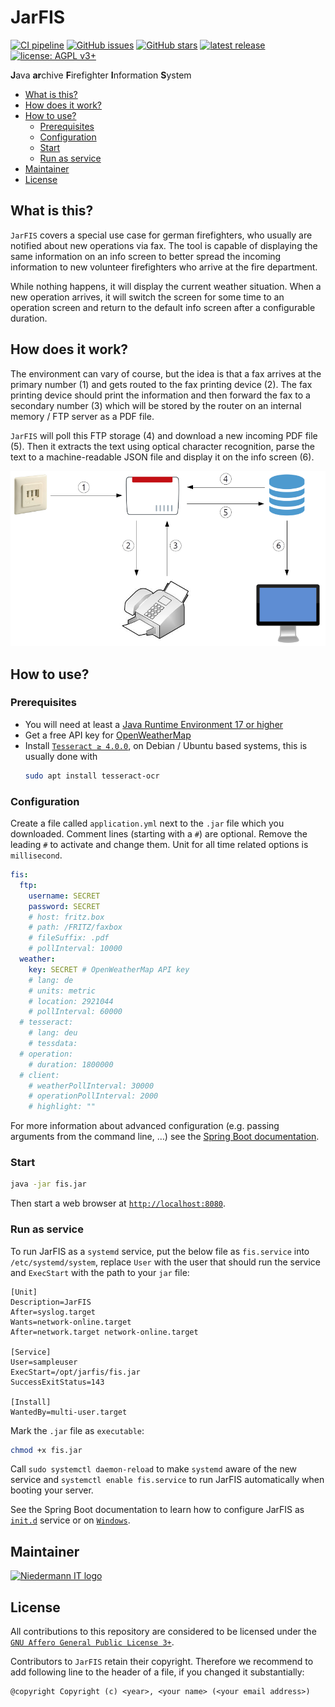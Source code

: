 # JarFIS


[![CI pipeline](https://github.com/stefan-niedermann/fis/workflows/CI%20pipeline/badge.svg)](https://github.com/stefan-niedermann/fis/actions)
[![GitHub issues](https://img.shields.io/github/issues/stefan-niedermann/fis.svg)](https://github.com/stefan-niedermann/nextcloud-fis/issues)
[![GitHub stars](https://img.shields.io/github/stars/stefan-niedermann/fis.svg)](https://github.com/stefan-niedermann/nextcloud-fis/stargazers)
[![latest release](https://img.shields.io/github/v/tag/stefan-niedermann/fis?label=latest+release&sort=semver)](https://github.com/stefan-niedermann/fis/releases)
[![license: AGPL v3+](https://img.shields.io/badge/license-AGPL%20v3+-blue.svg)](https://www.gnu.org/licenses/agpl-3.0)

**J**ava **ar**chive **F**irefighter **I**nformation **S**ystem

- [What is this?](#what-is-this)
- [How does it work?](#how-does-it-work)
- [How to use?](#how-to-use)
  - [Prerequisites](#prerequisites)
  - [Configuration](#configuration)
  - [Start](#start)
  - [Run as service](#run-as-service)
- [Maintainer](#maintainer)
- [License](#license)

## What is this?

`JarFIS` covers a special use case for german firefighters, who usually are notified about new operations via fax. The
tool is capable of displaying the same information on an info screen to better spread the incoming information to new
volunteer firefighters who arrive at the fire department.

While nothing happens, it will display the current weather situation. When a new operation arrives, it will switch the
screen for some time to an operation screen and return to the default info screen after a configurable duration.

## How does it work?

The environment can vary of course, but the idea is that a fax arrives at the primary number (1) and gets routed to the
fax printing device (2). The fax printing device should print the information and then forward the fax to a secondary
number (3) which will be stored by the router on an internal memory / FTP server as a PDF file.

`JarFIS` will poll this FTP storage (4) and download a new incoming PDF file (5). Then it extracts the text using
optical character recognition, parse the text to a machine-readable JSON file and display it on the info screen (6).

![Illustration](illustration.png)

## How to use?

### Prerequisites

- You will need at least a [Java Runtime Environment 17 or higher](https://java.com)
- Get a free API key for [OpenWeatherMap](https://openweathermap.org/)
- Install [`Tesseract ≥ 4.0.0`](https://tesseract-ocr.github.io/tessdoc/Installation.html), on Debian / Ubuntu based systems, this is usually done with
  ```sh
  sudo apt install tesseract-ocr
  ```

### Configuration

Create a file called `application.yml` next to the `.jar` file which you downloaded. Comment lines (starting with a `#`)
are optional. Remove the leading `#` to activate and change them. Unit for all time related options is `millisecond`.

```yml 
fis:
  ftp:
    username: SECRET
    password: SECRET
    # host: fritz.box
    # path: /FRITZ/faxbox
    # fileSuffix: .pdf
    # pollInterval: 10000
  weather:
    key: SECRET # OpenWeatherMap API key
    # lang: de
    # units: metric
    # location: 2921044
    # pollInterval: 60000
  # tesseract:
    # lang: deu
    # tessdata: 
  # operation:
    # duration: 1800000
  # client:
    # weatherPollInterval: 30000
    # operationPollInterval: 2000
    # highlight: ""
```

For more information about advanced configuration (e.g. passing arguments from the command line, …) see
the [Spring Boot documentation](https://docs.spring.io/spring-boot/docs/current/reference/html/spring-boot-features.html#boot-features-external-config).

### Start

```sh
java -jar fis.jar
```

Then start a web browser at [`http://localhost:8080`](http://localhost:8080).

### Run as service

To run JarFIS as a `systemd` service, put the below file as `fis.service` into `/etc/systemd/system`, replace `User` with the user that should run the service and `ExecStart` with the path to your `jar` file:

```systemd
[Unit]
Description=JarFIS
After=syslog.target
Wants=network-online.target
After=network.target network-online.target

[Service]
User=sampleuser
ExecStart=/opt/jarfis/fis.jar
SuccessExitStatus=143 

[Install] 
WantedBy=multi-user.target
```

Mark the `.jar` file as `executable`:

```sh
chmod +x fis.jar
```

Call `sudo systemctl daemon-reload` to make `systemd` aware of the new service and `systemctl enable fis.service` to run JarFIS automatically when booting your server.

See the Spring Boot documentation to learn how to configure JarFIS as [`init.d`](https://docs.spring.io/spring-boot/docs/current/reference/html/deployment.html#deployment.installing.nix-services.init-d) service or on [`Windows`](https://docs.spring.io/spring-boot/docs/current/reference/html/deployment.html#deployment.installing.windows-services). 

## Maintainer

[![Niedermann IT logo](https://www.niedermann.it/assets/www.niedermann.it.svg)](https://www.niedermann.it)

## License

All contributions to this repository are considered to be licensed under
the [`GNU Affero General Public License 3+`](https://www.gnu.org/licenses/agpl-3.0).

Contributors to `JarFIS` retain their copyright. Therefore we recommend to add following line to the header of a file,
if you changed it substantially:

```
@copyright Copyright (c) <year>, <your name> (<your email address>)
```
